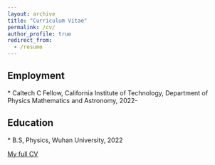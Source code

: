 ```yaml
---
layout: archive
title: "Curriculum Vitae"
permalink: /cv/
author_profile: true
redirect_from:
  - /resume
---
```


<h2>Employment</h2>  
* Caltech C Fellow, California Institute of Technology, Department of Physics Mathematics and Astronomy, 2022-


<h2>Education</h2>  
* B.S, Physics, Wuhan University, 2022

<span style="color:#5DADE2">[My full CV](https://yzding.github.io/files/yzding_CV.pdf)</span>



